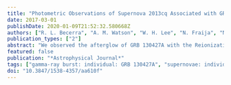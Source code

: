 ```yaml
---
title: "Photometric Observations of Supernova 2013cq Associated with GRB 130427A"
date: 2017-03-01
publishDate: 2020-01-09T21:52:32.580668Z
authors: ["R. L. Becerra", "A. M. Watson", "W. H. Lee", "N. Fraija", "N. R. Butler", "J. S. Bloom", "J. I. Capone", "A. Cucchiara", "J. A. de Diego", "O. D. Fox", "N. Gehrels", "L. N. Georgiev", "J. J. González", "A. S. Kutyrev", "O. M. Littlejohns", "J. X. Prochaska", "E. Ramirez-Ruiz", "M. G. Richer", "C. G. Román-Zúñiga", "V. L. Toy", "E. Troja"]
publication_types: ["2"]
abstract: "We observed the afterglow of GRB 130427A with the Reionization and Transients Infrared Camera (RATIR) instrument on the 1.5 m Harold L. Johnson telescope of the Observatorio Astronómico Nacional in Sierra San Pedro Mártir. Our homogenous griZY JH photometry extends from the night of the burst to three years later. We fit a model for the afterglow. There is a significant positive residual that matches the behavior of SN 1998bw in the griZ filters; we suggest that this is a photometric signature of the supernova SN 2013cq associated with the Gamma-ray burst. The peak absolute magnitude of the supernova is M$_r$=-18.43+/- 0.11."
featured: false
publication: "*Astrophysical Journal*"
tags: ["gamma-ray burst: individual: GRB 130427A", "supernovae: individual: 2013cq", "Astrophysics - High Energy Astrophysical Phenomena"]
doi: "10.3847/1538-4357/aa610f"
---
```


